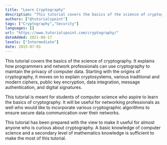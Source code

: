 ```yaml
---
title: "Learn Cryptography"
description: "This tutorial covers the basics of the science of cryptography."
authors: ["@tutorialspoint"]
tags: ["Cryptography","Security"]
languages: []
url: "https://www.tutorialspoint.com/cryptography/"
dateAdded: 2021-08-17
levels: ["Intermediate"]
date: 2015-07-01
---
```


This tutorial covers the basics of the science of cryptography. It explains how programmers and network professionals can use cryptography to maintain the privacy of computer data. Starting with the origins of cryptography, it moves on to explain cryptosystems, various traditional and modern ciphers, public key encryption, data integration, message authentication, and digital signatures.

This tutorial is meant for students of computer science who aspire to learn the basics of cryptography. It will be useful for networking professionals as well who would like to incorporate various cryptographic algorithms to ensure secure data communication over their networks.

This tutorial has been prepared with the view to make it useful for almost anyone who is curious about cryptography. A basic knowledge of computer science and a secondary level of mathematics knowledge is sufficient to make the most of this tutorial.
